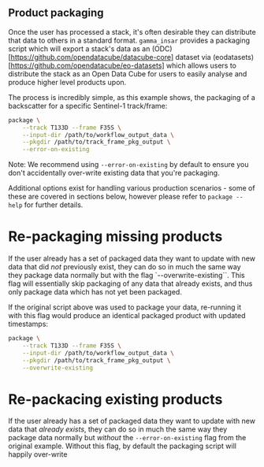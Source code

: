 ## Product packaging

Once the user has processed a stack, it's often desirable they can distribute that data to others in a standard format.
`gamma_insar` provides a packaging script which will export a stack's data as an (ODC)[https://github.com/opendatacube/datacube-core] dataset via (eodatasets)[https://github.com/opendatacube/eo-datasets] which allows users to distribute the stack as an Open Data Cube for users to easily analyse and produce higher level products upon.

The process is incredibly simple, as this example shows, the packaging of a backscatter for a specific Sentinel-1 track/frame:

```BASH
package \
    --track T133D --frame F35S \
    --input-dir /path/to/workflow_output_data \
    --pkgdir /path/to/track_frame_pkg_output \
    --error-on-existing
```

Note: We recommend using `--error-on-existing` by default to ensure you don't accidentally over-write existing data that you're packaging.

Additional options exist for handling various production scenarios - some of these are covered in sections below, however please refer to `package --help` for further details.

# Re-packaging missing products

If the user already has a set of packaged data they want to update with new data that did *not* previously exist, they can do so in much the same way they package data normally but with the flag `--overwrite-existing``.  This flag will essentially skip packaging of any data that already exists, and thus only package data which has not yet been packaged.

If the original script above was used to package your data, re-running it with this flag would produce an identical packaged product with updated timestamps:

```BASH
package \
    --track T133D --frame F35S \
    --input-dir /path/to/workflow_output_data \
    --pkgdir /path/to/track_frame_pkg_output \
    --overwrite-existing
```

# Re-packacing existing products

If the user already has a set of packaged data they want to update with new data that *already exists*, they can do so in much the same way they package data normally but *without* the `--error-on-existing` flag from the original example.  Without this flag, by default the packaging script will happily over-write
